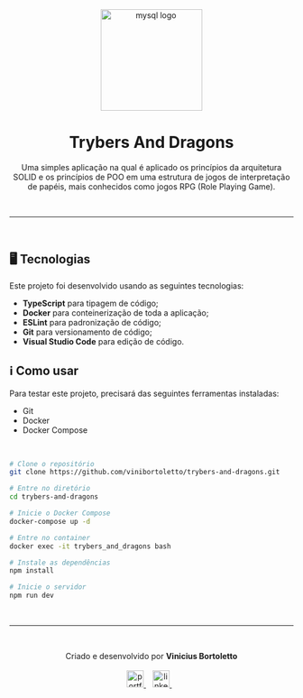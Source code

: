 <div align='center'>
  <img width="180px" alt="mysql logo" src="https://cdn-icons-png.flaticon.com/512/5169/5169290.png" />
  <h1>Trybers And Dragons</h1>
  <p>
    Uma simples aplicação na qual é aplicado os princípios da arquitetura SOLID e os princípios de POO em uma estrutura de jogos de interpretação de papéis, mais conhecidos como jogos RPG (Role Playing Game).
  </p>
</div>

<br /><hr /><br />

## 🖥️ Tecnologias
Este projeto foi desenvolvido usando as seguintes tecnologias:

-  **TypeScript** para tipagem de código;
-  **Docker** para conteinerização de toda a aplicação;
-  **ESLint** para padronização de código;
-  **Git** para versionamento de código;
-  **Visual Studio Code** para edição de código.

## ℹ️ Como usar
Para testar este projeto, precisará das seguintes ferramentas instaladas:

- Git
- Docker
- Docker Compose

<br/>

```bash
# Clone o repositório
git clone https://github.com/vinibortoletto/trybers-and-dragons.git

# Entre no diretório
cd trybers-and-dragons

# Inicie o Docker Compose
docker-compose up -d

# Entre no container
docker exec -it trybers_and_dragons bash

# Instale as dependências
npm install

# Inicie o servidor
npm run dev

```

<br /><hr /><br />

<p align="center">
  Criado e desenvolvido por <b>Vinicius Bortoletto</b>
  <br/><br/>
  
  <a href="https://vinibortoletto.vercel.app/">
    <img alt="portfolio" height="30px" src="https://i.imgur.com/7lbNPnj.png" />
  </a>
  &nbsp;&nbsp;
  <a href="https://www.linkedin.com/in/vinicius-bortoletto/">
    <img alt="linkedIn" height="30px" src="https://i.imgur.com/TQRXxhT.png" />
  </a>
  &nbsp;&nbsp;
</p>
